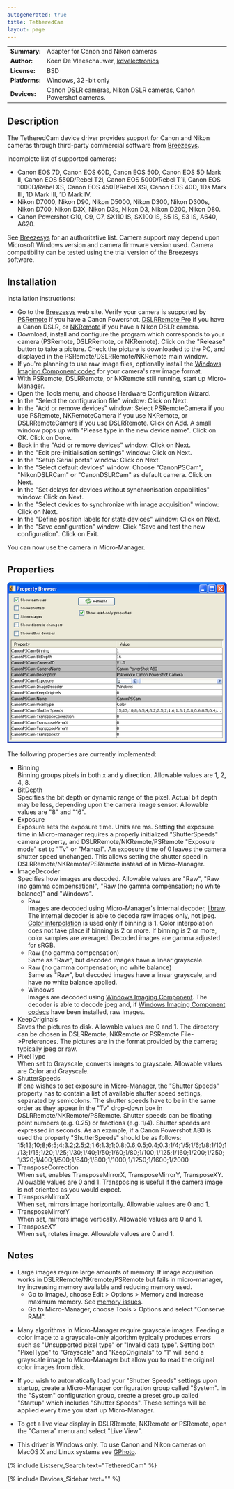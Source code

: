 ```yaml
---
autogenerated: true
title: TetheredCam
layout: page
---
```


|                |                                                                      |
| -------------- | -------------------------------------------------------------------- |
| **Summary:**   | Adapter for Canon and Nikon cameras                                  |
| **Author:**    | Koen De Vleeschauwer, [kdvelectronics](http://www.kdvelectronics.eu) |
| **License:**   | BSD                                                                  |
| **Platforms:** | Windows, 32-bit only                                                 |
| **Devices:**   | Canon DSLR cameras, Nikon DSLR cameras, Canon Powershot cameras.     |

## Description

The TetheredCam device driver provides support for Canon and Nikon
cameras through third-party commercial software from
[Breezesys](http://www.breezesys.com).

Incomplete list of supported cameras:

  - Canon EOS 7D, Canon EOS 60D, Canon EOS 50D, Canon EOS 5D Mark II,
    Canon EOS 550D/Rebel T2i, Canon EOS 500D/Rebel T1i, Canon EOS
    1000D/Rebel XS, Canon EOS 450D/Rebel XSi, Canon EOS 40D, 1Ds Mark
    III, 1D Mark III, 1D Mark IV.
  - Nikon D7000, Nikon D90, Nikon D5000, Nikon D300, Nikon D300s, Nikon
    D700, Nikon D3X, Nikon D3s, Nikon D3, Nikon D200, Nikon D80.
  - Canon Powershot G10, G9, G7, SX110 IS, SX100 IS, S5 IS, S3 IS, A640,
    A620.

See [Breezesys](http://www.breezesys.com) for an authoritative list.
Camera support may depend upon Microsoft Windows version and camera
firmware version used. Camera compatibility can be tested using the
trial version of the Breezesys software.

## Installation

Installation instructions:

  - Go to the [Breezesys](http://www.breezesys.com) web site. Verify
    your camera is supported by
    [PSRemote](http://www.breezesys.com/PSRemote/index.htm) if you have
    a Canon Powershot, [DSLRRemote
    Pro](http://www.breezesys.com/DSLRRemotePro/index.htm) if you have a
    Canon DSLR, or
    [NKRemote](http://www.breezesys.com/NKRemote/index.htm) if you have
    a Nikon DSLR camera.
  - Download, install and configure the program which corresponds to
    your camera (PSRemote, DSLRRemote, or NKRemote). Click on the
    "Release" button to take a picture. Check the picture is downloaded
    to the PC, and displayed in the PSRemote/DSLRRemote/NKRemote main
    window.
  - If you're planning to use raw image files, optionally install the
    [Windows Imaging Component
    codec](http://en.wikipedia.org/wiki/Windows_Imaging_Component#External_links)
    for your camera's raw image format.
  - With PSRemote, DSLRRemote, or NKRemote still running, start up
    Micro-Manager.
  - Open the Tools menu, and choose Hardware Configuration Wizard.
  - In the "Select the configuration file" window: Click on Next.
  - In the "Add or remove devices" window: Select PSRemoteCamera if you
    use PSRemote, NKRemoteCamera if you use NKRemote, or
    DSLRRemoteCamera if you use DSLRRemote. Click on Add. A small window
    pops up with "Please type in the new device name". Click on OK.
    Click on Done.
  - Back in the "Add or remove devices" window: Click on Next.
  - In the "Edit pre-initialisation settings" window: Click on Next.
  - In the "Setup Serial ports" window: Click on Next.
  - In the "Select default devices" window: Choose "CanonPSCam",
    "NikonDSLRCam" or "CanonDSLRCam" as default camera. Click on Next.
  - In the "Set delays for devices without synchronisation capabilities"
    window: Click on Next.
  - In the "Select devices to synchronize with image acquisition"
    window: Click on Next.
  - In the "Define position labels for state devices" window: Click on
    Next.
  - In the "Save configuration" window: Click "Save and test the new
    configuration". Click on Exit.

You can now use the camera in Micro-Manager.

## Properties

![TetheredCam\media/_settings.png](media/TetheredCam_settings.png
"media/TetheredCam_settings.png")

The following properties are currently implemented:

  - Binning  
    Binning groups pixels in both x and y direction. Allowable values
    are 1, 2, 4, 8.
  - BitDepth  
    Specifies the bit depth or dynamic range of the pixel. Actual bit
    depth may be less, depending upon the camera image sensor. Allowable
    values are "8" and "16".
  - Exposure  
    Exposure sets the exposure time. Units are ms. Setting the exposure
    time in Micro-manager requires a properly initialized
    "ShutterSpeeds" camera property, and DSLRRemote/NKRemote/PSRemote
    "Exposure mode" set to "Tv" or "Manual".
    An exposure time of 0 leaves the camera shutter speed unchanged.
    This allows setting the shutter speed in
    DSLRRemote/NKRemote/PSRemote instead of in Micro-Manager.
  - ImageDecoder  
    Specifies how images are decoded. Allowable values are "Raw", "Raw
    (no gamma compensation)", "Raw (no gamma compensation; no white
    balance)" and "Windows".
      - Raw  
        Images are decoded using Micro-Manager's internal decoder,
        [libraw](http://www.libraw.org). The internal decoder is able to
        decode raw images only, not jpeg.
        [Color interpolation](http://en.wikipedia.org/wiki/Demosaicing)
        is used only if binning is 1. Color interpolation does not take
        place if binning is 2 or more. If binning is 2 or more, color
        samples are averaged.
        Decoded images are gamma adjusted for sRGB.
      - Raw (no gamma compensation)  
        Same as "Raw", but decoded images have a linear grayscale.
      - Raw (no gamma compensation; no white balance)  
        Same as "Raw", but decoded images have a linear grayscale, and
        have no white balance applied.
      - Windows  
        Images are decoded using [Windows Imaging
        Component](http://en.wikipedia.org/wiki/Windows_Imaging_Component).
        The decoder is able to decode jpeg and, if [Windows Imaging
        Component
        codecs](http://en.wikipedia.org/wiki/Windows_Imaging_Component#External_links)
        have been installed, raw images.
  - KeepOriginals  
    Saves the pictures to disk. Allowable values are 0 and 1. The
    directory can be chosen in DSLRRemote, NKRemote or PSRemote
    File-\>Preferences. The pictures are in the format provided by the
    camera; typically jpeg or raw.
  - PixelType  
    When set to Grayscale, converts images to grayscale. Allowable
    values are Color and Grayscale.
  - ShutterSpeeds  
    If one wishes to set exposure in Micro-Manager, the "Shutter Speeds"
    property has to contain a list of available shutter speed settings,
    separated by semicolons. The shutter speeds have to be in the same
    order as they appear in the "Tv" drop-down box in
    DSLRRemote/NKRemote/PSRemote. Shutter speeds can be floating point
    numbers (e.g. 0.25) or fractions (e.g. 1/4). Shutter speeds are
    expressed in seconds.
    As an example, if a Canon Powershot A80 is used the property
    "ShutterSpeeds" should be as follows:
    15;13;10;8;6;5;4;3.2;2.5;2;1.6;1.3;1;0.8;0.6;0.5;0.4;0.3;1/4;1/5;1/6;1/8;1/10;1/13;1/15;1/20;1/25;1/30;1/40;1/50;1/60;1/80;1/100;1/125;1/160;1/200;1/250;1/320;1/400;1/500;1/640;1/800;1/1000;1/1250;1/1600;1/2000
  - TransposeCorrection  
    When set, enables TransposeMirrorX, TransposeMirrorY, TransposeXY.
    Allowable values are 0 and 1. Transposing is useful if the camera
    image is not oriented as you would expect.
  - TransposeMirrorX  
    When set, mirrors image horizontally. Allowable values are 0 and 1.
  - TransposeMirrorY  
    When set, mirrors image vertically. Allowable values are 0 and 1.
  - TransposeXY  
    When set, rotates image. Allowable values are 0 and 1.

## Notes

  - Large images require large amounts of memory. If image acquisition
    works in DSLRRemote/NKremote/PSRemote but fails in micro-manager,
    try increasing memory available and reducing memory used.
      - Go to ImageJ, choose Edit \> Options \> Memory and increase
        maximum memory. See [memory
        issues](http://www.micro-manager.org/documentation.php?object=Userguide#mozTocId137215).
      - Go to Micro-Manager, choose Tools \> Options and select
        "Conserve RAM".

<!-- end list -->

  - Many algorithms in Micro-Manager require grayscale images. Feeding a
    color image to a grayscale-only algorithm typically produces errors
    such as "Unsupported pixel type" or "Invalid data type". Setting
    both "PixelType" to "Grayscale" and "KeepOriginals" to "1" will send
    a grayscale image to Micro-Manager but allow you to read the
    original color images from disk.

<!-- end list -->

  - If you wish to automatically load your "Shutter Speeds" settings
    upon startup, create a Micro-Manager configuration group called
    "System". In the "System" configuration group, create a preset group
    called "Startup" which includes "Shutter Speeds". These settings
    will be applied every time you start up Micro-Manager.

<!-- end list -->

  - To get a live view display in DSLRRemote, NKRemote or PSRemote, open
    the "Camera" menu and select "Live View".

<!-- end list -->

  - This driver is Windows only. To use Canon and Nikon cameras on MacOS
    X and Linux systems see [GPhoto](GPhoto "wikilink").

{% include Listserv_Search text="TetheredCam" %}

{% include Devices_Sidebar text="" %}
